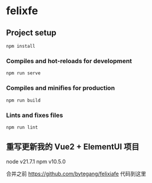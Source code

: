 # felixfe

## Project setup
```
npm install
```

### Compiles and hot-reloads for development
```
npm run serve
```

### Compiles and minifies for production
```
npm run build
```

### Lints and fixes files
```
npm run lint
```


## 重写更新我的 Vue2 + ElementUI 项目

node v21.7.1
npm v10.5.0


合并之前 https://github.com/bytegang/felixiafe 代码到这里
